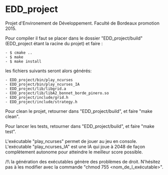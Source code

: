 # EDD_project
Projet d'Environement de Développement. Faculté de Bordeaux promotion 2015.

Pour compiler il faut se placer dans le dossier "EDD_project/build" (EDD_project étant la racine du projet) et faire :

	- $ cmake ..
	- $ make
	- $ make install

les fichiers suivants seront alors générés:
	
	- EDD_project/bin/play_ncurses
	- EDD_project/bin/play_ncurses_IA
	- EDD_project/lib/libgrid.a
	- EDD_project/lib/libA2_bonnet_borde_pinero.so
	- EDD_project/include/grid.h
	- EDD_project/include/strategy.h

Pour clean le projet, retourner dans "EDD_project/build", et faire "make clean".

Pour lancer les tests, retourner dans "EDD_project/build", et faire "make test".

L'exécutable "play_ncurses" permet de jouer au jeu en console.
L'exécutable "play_ncurses_IA" est une IA qui joue à 2048 de façon complètement autonome pour atteindre le meilleur score possible.

/!\ la génération des exécutables génère des problèmes de droit. N'hésitez pas à les modifier avec la commande "chmod 755 <nom_de_l_exécutable>".
